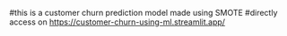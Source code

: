 #this is a customer churn prediction model made using SMOTE
#directly access on https://customer-churn-using-ml.streamlit.app/
